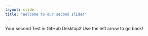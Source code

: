```yaml
---
layout: slide
title: "Welcome to our second slide!"
---
```

Your second Test in GitHub Desktop2
Use the left arrow to go back!
